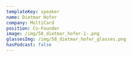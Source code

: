 ```yaml
---
templateKey: speaker
name: Dietmar Hofer
company: MultiCard
position: Co-Founder
image: /img/58_dietmar_hofer-1-.png
glassesImg: /img/58_dietmar_hofer_glasses.png
hasPodcast: false
---
```



